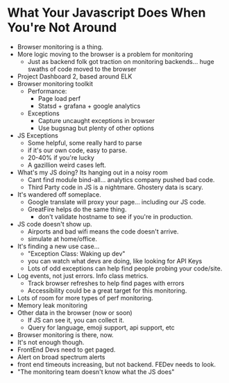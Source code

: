 # What Your Javascript Does When You're Not Around

* Browser monitoring is a thing.
* More logic moving to the browser is a problem for monitoring
    * Just as backend folk got traction on monitoring backends... huge swaths
      of code moved to the browser
* Project Dashboard 2, based around ELK
* Browser monitoring toolkit
    * Performance:
        * Page load perf
        * Statsd + grafana + google analytics
    * Exceptions
        * Capture uncaught exceptions in browser
        * Use bugsnag but plenty of other options
* JS Exceptions
    * Some helpful, some really hard to parse
    * if it's our own code, easy to parse.
    * 20-40% if you're lucky
    * A gazillion weird cases left.
* What's my JS doing? Its hanging out in a noisy room
    * Cant find module bind-all... analytics company pushed bad code.
    * Third Party code in JS is a nightmare.  Ghostery data is scary.
* It's wandered off someplace.
    * Google translate will proxy your page... including our JS code.
    * GreatFire helps do the same thing.
        * don't validate hostname to see if you're in production.  
* JS code doesn't show up.
    * Airports and bad wifi means the code doesn't arrive.
    * simulate at home/office.
* It's finding a new use case...
    * "Exception Class: Waking up dev"
    * you can watch what devs are doing, like looking for API Keys
    * Lots of odd exceptions can help find people probing your code/site.
* Log events, not just errors.  Info class metrics.
    * Track browser refreshes to help find pages with errors
    * Accessibility could be a great target for this monitoring.
* Lots of room for more types of perf monitoring.
* Memory leak monitoring
* Other data in the browser (now or soon)
    * If JS can see it, you can collect it.
    * Query for language, emoji support, api support, etc
* Browser monitoring is there, now.
* It's not enough though.
* FrontEnd Devs need to get paged.
* Alert on broad spectrum alerts
* front end timeouts increasing, but not backend.  FEDev needs to look.
* "The monitoring team doesn't know what the JS does"

